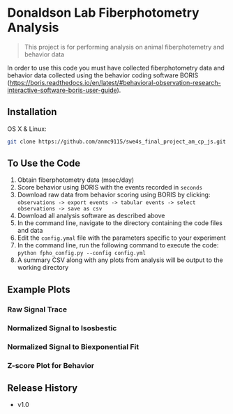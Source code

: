 # Donaldson Lab Fiberphotometry Analysis
> This project is for performing analysis on animal fiberphotemetry and behavior data 

In order to use this code you must have collected fiberphotometry data and behavior data collected using the behavior coding software BORIS (https://boris.readthedocs.io/en/latest/#behavioral-observation-research-interactive-software-boris-user-guide). 

## Installation

OS X & Linux:

```sh
git clone https://github.com/anmc9115/swe4s_final_project_am_cp_js.git
```

## To Use the Code
1. Obtain fiberphotometry data (msec/day) 
2. Score behavior using BORIS with the events recorded in `seconds`
3. Download raw data from behavior scoring using BORIS by clicking: `observations -> export events -> tabular events -> select observations -> save as csv`
4. Download all analysis software as described above
5. In the command line, navigate to the directory containing the code files and data
6. Edit the `config.ymal` file with the parameters specific to your experiment
7. In the command line, run the following command to execute the code:
      `python fpho_config.py --config config.yml`
8. A summary CSV along with any plots from analysis will be output to the working directory

## Example Plots
### Raw Signal Trace

### Normalized Signal to Isosbestic

### Normalized Signal to Biexponential Fit

### Z-score Plot for Behavior 

## Release History

* v1.0
